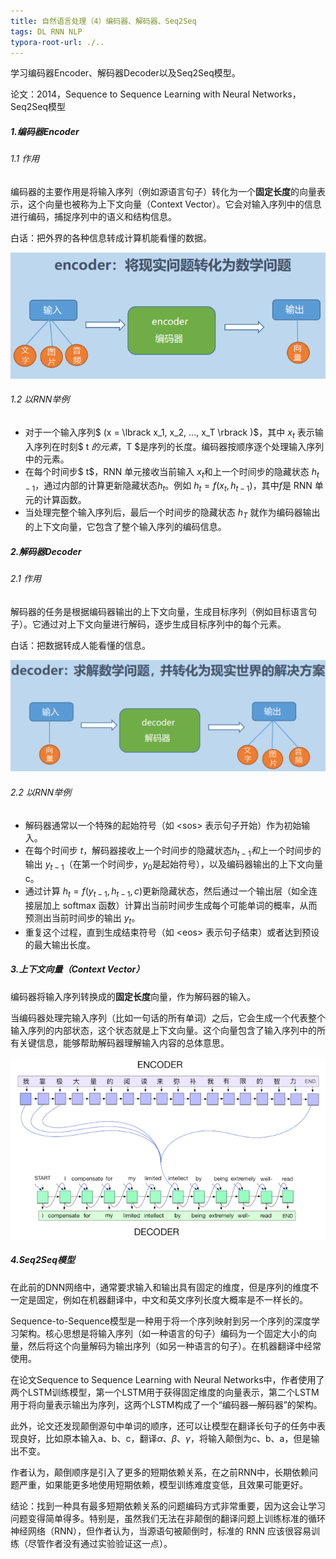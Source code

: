 ```yaml
---
title: 自然语言处理（4）编码器、解码器、Seq2Seq
tags: DL RNN NLP
typora-root-url: ./..
---
```


学习编码器Encoder、解码器Decoder以及Seq2Seq模型。

<!--more-->

论文：2014，Sequence to Sequence Learning with Neural Networks，Seq2Seq模型

##### 1.编码器Encoder

###### 1.1 作用

编码器的主要作用是将输入序列（例如源语言句子）转化为一个**固定长度**的向量表示，这个向量也被称为上下文向量（Context Vector）。它会对输入序列中的信息进行编码，捕捉序列中的语义和结构信息。

白话：把外界的各种信息转成计算机能看懂的数据。

![](/images/NLP/8.png)

###### 1.2 以RNN举例

- 对于一个输入序列$ (x = \lbrack x_1, x_2, ..., x_T \rbrack )$，其中 $x_t$ 表示输入序列在时刻$ t $的元素，$T $是序列的长度。编码器按顺序逐个处理输入序列中的元素。
- 在每个时间步$ t$，RNN 单元接收当前输入 $x_t$和上一个时间步的隐藏状态 $h_{t - 1}$，通过内部的计算更新隐藏状态$h_t$。例如 $h_t = f( x_t, h_{t - 1})$，其中$f$是 RNN 单元的计算函数。
- 当处理完整个输入序列后，最后一个时间步的隐藏状态 $h_T$ 就作为编码器输出的上下文向量，它包含了整个输入序列的编码信息。

##### 2.解码器Decoder

###### 2.1 作用

解码器的任务是根据编码器输出的上下文向量，生成目标序列（例如目标语言句子）。它通过对上下文向量进行解码，逐步生成目标序列中的每个元素。

白话：把数据转成人能看懂的信息。

![](/images/NLP/9.png)

###### 2.2 以RNN举例

- 解码器通常以一个特殊的起始符号（如 \<sos\> 表示句子开始）作为初始输入。
- 在每个时间步 $t$，解码器接收上一个时间步的隐藏状态$h_{t - 1}和$上一个时间步的输出 $y_{t - 1}$（在第一个时间步，$y_0$是起始符号），以及编码器输出的上下文向量 c。
- 通过计算 $h_t = f(y_{t - 1}, h_{t - 1}, c)$更新隐藏状态，然后通过一个输出层（如全连接层加上 softmax 函数）计算出当前时间步生成每个可能单词的概率，从而预测出当前时间步的输出 $y_t$。
- 重复这个过程，直到生成结束符号（如 \<eos\> 表示句子结束）或者达到预设的最大输出长度。

##### 3.上下文向量（Context Vector）

编码器将输入序列转换成的**固定长度**向量，作为解码器的输入。

当编码器处理完输入序列（比如一句话的所有单词）之后，它会生成一个代表整个输入序列的内部状态，这个状态就是上下文向量。这个向量包含了输入序列中的所有关键信息，能够帮助解码器理解输入内容的总体意思。

![](/images/NLP/11.png)

##### 4.Seq2Seq模型

在此前的DNN网络中，通常要求输入和输出具有固定的维度，但是序列的维度不一定是固定，例如在机器翻译中，中文和英文序列长度大概率是不一样长的。

Sequence-to-Sequence模型是一种用于将一个序列映射到另一个序列的深度学习架构。核心思想是将输入序列（如一种语言的句子）编码为一个固定大小的向量，然后将这个向量解码为输出序列（如另一种语言的句子）。在机器翻译中经常使用。

在论文Sequence to Sequence Learning with Neural Networks中，作者使用了两个LSTM训练模型，第一个LSTM用于获得固定维度的向量表示，第二个LSTM用于将向量表示输出为序列，这两个LSTM构成了一个“编码器—解码器”的架构。

此外，论文还发现颠倒源句中单词的顺序，还可以让模型在翻译长句子的任务中表现良好，比如原本输入a、b、c，翻译$\alpha 、\beta 、\gamma$，将输入颠倒为c、b、a，但是输出不变。

作者认为，颠倒顺序是引入了更多的短期依赖关系，在之前RNN中，长期依赖问题严重，如果能更多地使用短期依赖，模型训练难度变低，且效果可能更好。

结论：找到一种具有最多短期依赖关系的问题编码方式非常重要，因为这会让学习问题变得简单得多。特别是，虽然我们无法在非颠倒的翻译问题上训练标准的循环神经网络（RNN），但作者认为，当源语句被颠倒时，标准的 RNN 应该很容易训练（尽管作者没有通过实验验证这一点）。
